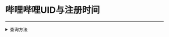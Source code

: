 # 哔哩哔哩UID与注册时间
---
<details>
<summary>查询方法</summary>

请在登录哔哩哔哩账号的状态下，点击此链接。
找到jointime后面的十位数字
</details>
